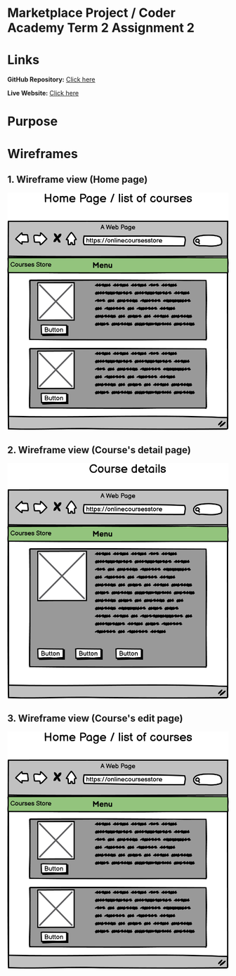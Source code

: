 # Marketplace Project  / Coder Academy Term 2 Assignment 2

# Links

**GitHub Repository:** [Click here](https://github.com/ngupange/PamphileNkurunzizaNgenzi_T2A2)

**Live Website:** [Click here](https://upbeat-edison-7ddccb.netlify.app/index.html/)

# Purpose



# Wireframes
## 1. Wireframe view (Home page)

![Home Page desktop view](docs/CoursesStore_1.png)

 ## 2. Wireframe view (Course's detail page)

![Home Page desktop view](docs/CoursesStore_2.png)

## 3. Wireframe view (Course's edit page)

![Home Page desktop view](docs/CoursesStore_1.png)
